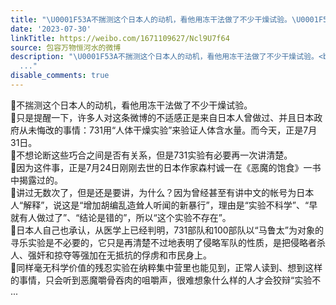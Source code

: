 ```yaml
---
title: "\U0001F53A不揣测这个日本人的动机，看他用冻干法做了不少干燥试验。\U0001F53A只是提醒一下，许多人对这条微博的不适感正是来自日本人曾做过、并且日本政府从未悔改的事情：..."
date: '2023-07-30'
linkTitle: https://weibo.com/1671109627/Ncl9U7f64
source: 包容万物恒河水的微博
description: "\U0001F53A不揣测这个日本人的动机，看他用冻干法做了不少干燥试验。<br>\U0001F53A只是提醒一下，许多人对这条微博的不适感正是来自日本人曾做过、并且日本政府从未悔改的事情：731用“人体干燥实验”来验证人体含水量。而今天，正是7月31日。<br>\U0001F53A不想论断这些巧合之间是否有关系，但是731实验有必要再一次讲清楚。<br>\U0001F53A因为这件事，正是7月24日刚刚去世的日本作家森村诚一在《恶魔的饱食》一书中揭露过的。<br>\U0001F53A讲过无数次了，但是还是要讲，为什么？因为曾经甚至有讲中文的帐号为日本人“解释”，说这是“增加胡编乱造耸人听闻的新暴行”，理由是“实验不科学”、“早就有人做过了”、“结论是错的”，所以“这个实验不存在”。<br>\U0001F53A日本人自己也承认，从医学上已经判明，731部队和100部队以“马鲁太”为对象的寻乐实验是不必要的，它只是再清楚不过地表明了侵略军队的性质，是把侵略者杀人、强奸和掠夺等强加在无抵抗的俘虏和市民身上。<br>\U0001F53A同样毫无科学价值的残忍实验在纳粹集中营里也能见到，正常人读到、想到这样的事情，只会听到恶魔嚼骨吞肉的咀嚼声，很难想象什么样的人才会狡辩“实验不
  ..."
disable_comments: true
---
```

🔺不揣测这个日本人的动机，看他用冻干法做了不少干燥试验。<br>🔺只是提醒一下，许多人对这条微博的不适感正是来自日本人曾做过、并且日本政府从未悔改的事情：731用“人体干燥实验”来验证人体含水量。而今天，正是7月31日。<br>🔺不想论断这些巧合之间是否有关系，但是731实验有必要再一次讲清楚。<br>🔺因为这件事，正是7月24日刚刚去世的日本作家森村诚一在《恶魔的饱食》一书中揭露过的。<br>🔺讲过无数次了，但是还是要讲，为什么？因为曾经甚至有讲中文的帐号为日本人“解释”，说这是“增加胡编乱造耸人听闻的新暴行”，理由是“实验不科学”、“早就有人做过了”、“结论是错的”，所以“这个实验不存在”。<br>🔺日本人自己也承认，从医学上已经判明，731部队和100部队以“马鲁太”为对象的寻乐实验是不必要的，它只是再清楚不过地表明了侵略军队的性质，是把侵略者杀人、强奸和掠夺等强加在无抵抗的俘虏和市民身上。<br>🔺同样毫无科学价值的残忍实验在纳粹集中营里也能见到，正常人读到、想到这样的事情，只会听到恶魔嚼骨吞肉的咀嚼声，很难想象什么样的人才会狡辩“实验不 ...